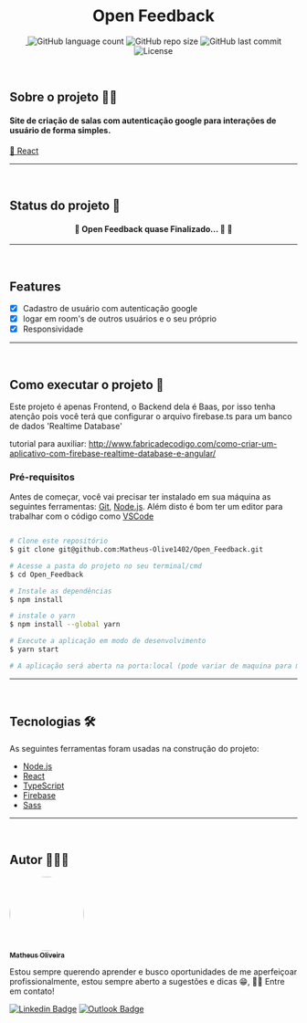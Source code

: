 <h1 align="center">Open Feedback</h1>


<p align="center"> 
 <a href="https://www.linkedin.com/in/matheusoliveiradev/">
 <img alt="" src="https://img.shields.io/badge/feito%20pelo-Matheus-blue">
 </a>
<img alt="GitHub language count" src="https://img.shields.io/github/languages/count/Matheus-Olive1402/Open_Feedback">
<img alt="GitHub repo size" src="https://img.shields.io/github/repo-size/Matheus-Olive1402/Open_Feedback">
<img alt="GitHub last commit" src="https://img.shields.io/github/last-commit/Matheus-Olive1402/Open_Feedback">
<img alt="License" src="https://img.shields.io/badge/license-MIT-brightgreen">
</p>
<br>


## Sobre o projeto 👨‍💻 
<h4> Site de criação de salas com autenticação google para interações de usuário de forma simples. </h4>
<p>
    <a href="https://pt-br.reactjs.org/">🔗 React</a>
</p>

---
<br>


## Status do projeto 🔧
<h4 align="center"> 
	🚧  Open Feedback quase Finalizado... 🚀  🚧 <br>
</h4>

---
<br>

## Features
- [x] Cadastro de usuário com autenticação google
- [x] logar em room's de outros usuários e o seu próprio
- [x] Responsividade

---
<br>

## Como executar o projeto 🚀

Este projeto é apenas Frontend, o Backend dela é Baas, por isso tenha atenção pois você terá que configurar o arquivo firebase.ts para um banco de dados 'Realtime Database'

tutorial para auxiliar: http://www.fabricadecodigo.com/como-criar-um-aplicativo-com-firebase-realtime-database-e-angular/


### Pré-requisitos

Antes de começar, você vai precisar ter instalado em sua máquina as seguintes ferramentas:
[Git](https://git-scm.com), [Node.js](https://nodejs.org/en/). 
Além disto é bom ter um editor para trabalhar com o código como [VSCode](https://code.visualstudio.com/)

```bash

# Clone este repositório
$ git clone git@github.com:Matheus-Olive1402/Open_Feedback.git

# Acesse a pasta do projeto no seu terminal/cmd
$ cd Open_Feedback

# Instale as dependências
$ npm install

# instale o yarn
$ npm install --global yarn

# Execute a aplicação em modo de desenvolvimento
$ yarn start

# A aplicação será aberta na porta:local (pode variar de maquina para maquina)

```
---
<br>

## Tecnologias 🛠

As seguintes ferramentas foram usadas na construção do projeto:

- [Node.js](https://nodejs.org/en/)
- [React](https://pt-br.reactjs.org/)
- [TypeScript](https://www.typescriptlang.org/)
- [Firebase](https://firebase.google.com/?hl=pt)
- [Sass](https://sass-lang.com/)

---
<br>

## Autor 🎨👨‍🎨

<a href="https://github.com/Matheus-Olive1402">
 <img style="border-radius: 50%;" src="https://avatars.githubusercontent.com/u/79922865?v=4" width="130px;" alt=""/>
 <br />
 <sub><b>Matheus Oliveira</b></sub></a>


Estou sempre querendo aprender e busco oportunidades de me aperfeiçoar profissionalmente, estou sempre aberto a sugestões e dicas 😁, 👋🏽 Entre em contato!

[![Linkedin Badge](https://img.shields.io/badge/-Matheus-blue?style=flat-square&logo=Linkedin&logoColor=white&link=https://www.linkedin.com/in/matheusoliveiradev/)](https://www.linkedin.com/in/matheusoliveiradev/) [![Outlook Badge](https://img.shields.io/badge/-matheus.olive1402@hotmail.com-blue?style=flat-square&logo=Gmail&logoColor=white&link=mailto:matheus.olive1402@hotmail.com)](mailto:matheus.olive1402@hotmail.com)
